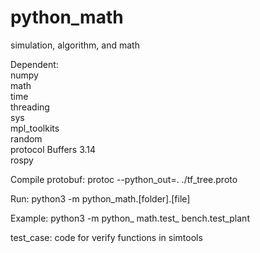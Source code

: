 # python_math
simulation, algorithm, and math


Dependent:  
numpy  
math  
time  
threading  
sys  
mpl_toolkits  
random  
protocol Buffers 3.14  
rospy  

Compile protobuf:
protoc --python_out=. ./tf_tree.proto

Run:
python3 -m python_math.[folder].[file]

Example:
python3 -m python_ math.test_ bench.test_plant


test_case:
code for verify functions in simtools
